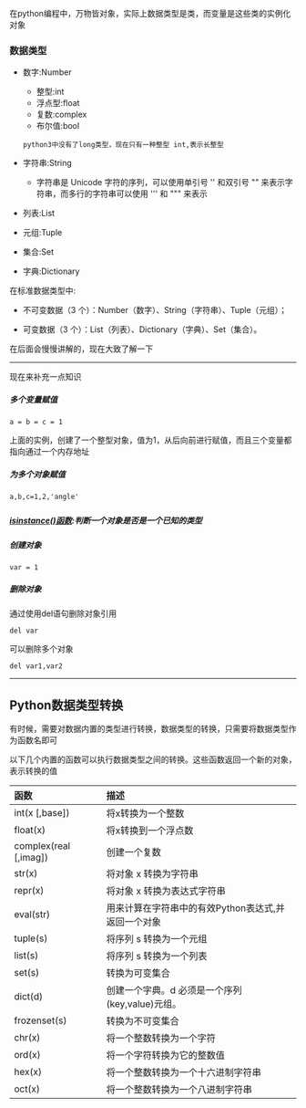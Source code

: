 在python编程中，万物皆对象，实际上数据类型是类，而变量是这些类的实例化对象

### 数据类型

* 数字:Number

  * 整型:int
  * 浮点型:float
  * 复数:complex
  * 布尔值:bool

  ```
  python3中没有了long类型，现在只有一种整型 int,表示长整型
  ```

* 字符串:String

  * 字符串是 Unicode 字符的序列，可以使用单引号 '' 和双引号 "" 来表示字符串，而多行的字符串可以使用 ''' 和 """ 来表示

* 列表:List

* 元组:Tuple

* 集合:Set

* 字典:Dictionary

在标准数据类型中:

* 不可变数据（3 个）：Number（数字）、String（字符串）、Tuple（元组）；

* 可变数据（3 个）：List（列表）、Dictionary（字典）、Set（集合）。

在后面会慢慢讲解的，现在大致了解一下

---

现在来补充一点知识

##### 多个变量赋值

```
a = b = c = 1
```

上面的实例，创建了一个整型对象，值为1，从后向前进行赋值，而且三个变量都指向通过一个内存地址

##### 为多个对象赋值

```
a,b,c=1,2,'angle'
```

##### 

##### [isinstance\(\)函数](/chang-jian-han-shu/isinstance.md):判断一个对象是否是一个已知的类型

##### 

##### 创建对象

```
var = 1
```

##### 删除对象

通过使用del语句删除对象引用

```
del var
```

可以删除多个对象

```
del var1,var2
```

---

## Python数据类型转换

有时候，需要对数据内置的类型进行转换，数据类型的转换，只需要将数据类型作为函数名即可

以下几个内置的函数可以执行数据类型之间的转换。这些函数返回一个新的对象，表示转换的值

| 函数 | 描述 |
| :--- | :--- |
| int\(x \[,base\]\) | 将x转换为一个整数 |
| float\(x\) | 将x转换到一个浮点数 |
| complex\(real \[,imag\]\) | 创建一个复数 |
| str\(x\) | 将对象 x 转换为字符串 |
| repr\(x\) | 将对象 x 转换为表达式字符串 |
| eval\(str\) | 用来计算在字符串中的有效Python表达式,并返回一个对象 |
| tuple\(s\) | 将序列 s 转换为一个元组 |
| list\(s\) | 将序列 s 转换为一个列表 |
| set\(s\) | 转换为可变集合 |
| dict\(d\) | 创建一个字典。d 必须是一个序列 \(key,value\)元组。 |
| frozenset\(s\) | 转换为不可变集合 |
| chr\(x\) | 将一个整数转换为一个字符 |
| ord\(x\) | 将一个字符转换为它的整数值 |
| hex\(x\) | 将一个整数转换为一个十六进制字符串 |
| oct\(x\) | 将一个整数转换为一个八进制字符串 |




